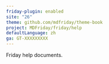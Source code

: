 ```yaml
---
friday-plugin: enabled
site: "26"
theme: github.com/mdfriday/theme-book
project: MDFriday/friday/help
defaultLanguage: zh
ga: GT-XXXXXXXXX
---
```


Friday help documents.